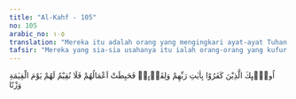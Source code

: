 ```yaml
---
title: "Al-Kahf - 105"
no: 105
arabic_no: ١٠٥
translation: "Mereka itu adalah orang yang mengingkari ayat-ayat Tuhan mereka dan (tidak percaya) terhadap pertemuan dengan-Nya. Maka sia-sia amal mereka, dan Kami tidak memberikan penimbangan terhadap (amal) mereka pada hari Kiamat."
tafsir: "Mereka yang sia-sia usahanya itu ialah orang-orang yang kufur terhadap ayat-ayat Tuhan dan kufur pula terhadap hari kebangkitan padahal di hari itu mereka akan dihadapkan kepada hari perjumpaan dengan Allah. Oleh karena itu segala amal mereka akan hapus sehingga tidak ada lagi amal kebajikan yang akan ditimbang di atas neraca timbangan mereka. Karena yang akan memberatkan timbangan pada hari Kiamat hanyalah amal saleh yang bersih dari kemusyrikan."
---
```


اُولٰۤىِٕكَ الَّذِيْنَ كَفَرُوْا بِاٰيٰتِ رَبِّهِمْ وَلِقَاۤىِٕهٖ فَحَبِطَتْ اَعْمَالُهُمْ فَلَا نُقِيْمُ لَهُمْ يَوْمَ الْقِيٰمَةِ وَزْنًا 
